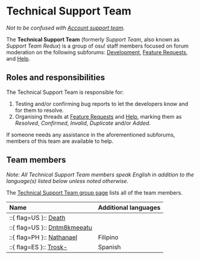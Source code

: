 # Technical Support Team

*Not to be confused with [Account support team](/wiki/People/Account_support_team).*

The **Technical Support Team** (formerly *Support Team*, also known as *Support Team Redux*) is a group of osu! staff members focused on forum moderation on the following subforums: [Development](https://osu.ppy.sh/community/forums/2), [Feature Requests](https://osu.ppy.sh/community/forums/4), and [Help](https://osu.ppy.sh/community/forums/5).

## Roles and responsibilities

The Technical Support Team is responsible for:

1. Testing and/or confirming bug reports to let the developers know and for them to resolve.
2. Organising threads at [Feature Requests](https://osu.ppy.sh/community/forums/4) and [Help](https://osu.ppy.sh/community/forums/5), marking them as *Resolved*, *Confirmed*, *Invalid*, *Duplicate* and/or *Added*.

If someone needs any assistance in the aforementioned subforums, members of this team are available to help.

## Team members

*Note: All Technical Support Team members speak English in addition to the language(s) listed below unless noted otherwise.*

The [Technical Support Team group page](https://osu.ppy.sh/groups/22) lists all of the team members.

<!-- NOTE FOR TRANSLATORS: Translating this section is different from other parts of the osu! wiki. See https://github.com/ppy/osu-wiki/blob/master/meta/group-info/TRANSLATING.md#group-articles. -->

| Name | Additional languages |
| :-- | :-- |
| ::{ flag=US }:: [Death](https://osu.ppy.sh/users/3242450) |  |
| ::{ flag=US }:: [Dntm8kmeeatu](https://osu.ppy.sh/users/5428812) |  |
| ::{ flag=PH }:: [Nathanael](https://osu.ppy.sh/users/2295078) | Filipino |
| ::{ flag=ES }:: [Trosk-](https://osu.ppy.sh/users/3469385) | Spanish |
